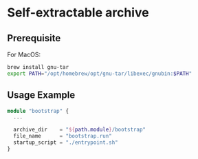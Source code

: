# Self-extractable archive

## Prerequisite

For MacOS:
```bash
brew install gnu-tar
export PATH="/opt/homebrew/opt/gnu-tar/libexec/gnubin:$PATH"
```

## Usage Example
```terraform
module "bootstrap" {
  ...

  archive_dir    = "${path.module}/bootstrap"
  file_name      = "bootstrap.run"
  startup_script = "./entrypoint.sh"
}
```
